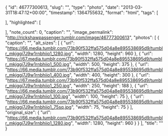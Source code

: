 {
  "id": 46777300613,
  "slug": "",
  "type": "photo",
  "date": "2013-03-31T18:47:12+00:00",
  "timestamp": 1364755632,
  "format": "html",
  "tags": [

  ],
  "highlighted": [

  ],
  "note_count": 0,
  "caption": "",
  "image_permalink": "http://rickshawpassenger.tumblr.com/image/46777300613",
  "photos": [
    {
      "caption": "",
      "alt_sizes": [
        {
          "url": "https://66.media.tumblr.com/73b90f532ffa575d04a8e895538695d9/tumblr_mkjggi7J9w1rnbhiio1_1280.jpg",
          "width": 1280,
          "height": 960
        },
        {
          "url": "https://67.media.tumblr.com/73b90f532ffa575d04a8e895538695d9/tumblr_mkjggi7J9w1rnbhiio1_500.jpg",
          "width": 500,
          "height": 375
        },
        {
          "url": "https://66.media.tumblr.com/73b90f532ffa575d04a8e895538695d9/tumblr_mkjggi7J9w1rnbhiio1_400.jpg",
          "width": 400,
          "height": 300
        },
        {
          "url": "https://67.media.tumblr.com/73b90f532ffa575d04a8e895538695d9/tumblr_mkjggi7J9w1rnbhiio1_250.jpg",
          "width": 250,
          "height": 188
        },
        {
          "url": "https://66.media.tumblr.com/73b90f532ffa575d04a8e895538695d9/tumblr_mkjggi7J9w1rnbhiio1_100.jpg",
          "width": 100,
          "height": 75
        },
        {
          "url": "https://66.media.tumblr.com/73b90f532ffa575d04a8e895538695d9/tumblr_mkjggi7J9w1rnbhiio1_75sq.jpg",
          "width": 75,
          "height": 75
        }
      ],
      "original_size": {
        "url": "https://66.media.tumblr.com/73b90f532ffa575d04a8e895538695d9/tumblr_mkjggi7J9w1rnbhiio1_1280.jpg",
        "width": 1280,
        "height": 960
      }
    }
  ],
  "title": ""
}

